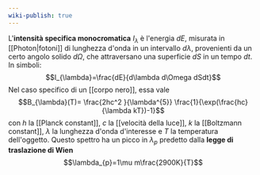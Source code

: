 ```yaml
---
wiki-publish: true
---
```

L'**intensità specifica monocromatica** $I_{\lambda}$ è l'energia $dE$, misurata in [[Photon|fotoni]] di lunghezza d'onda in un intervallo $d\lambda$, provenienti da un certo angolo solido $d\Omega$, che attraversano una superficie $dS$ in un tempo $dt$. In simboli:
$$I_{\lambda}=\frac{dE}{d\lambda d\Omega dSdt}$$
Nel caso specifico di un [[corpo nero]], essa vale
$$B_{\lambda}(T)= \frac{2hc^2
}{\lambda^{5}} \frac{1}{\exp(\frac{hc}{\lambda kT})-1}$$
con $h$ la [[Planck constant]], $c$ la [[velocità della luce]], $k$ la [[Boltzmann constant]], $\lambda$ la lunghezza d'onda d'interesse e $T$ la temperatura dell'oggetto. Questo spettro ha un picco in $\lambda_{p}$ predetto dalla **legge di traslazione di Wien**
$$\lambda_{p}=1\mu m\frac{2900K}{T}$$
